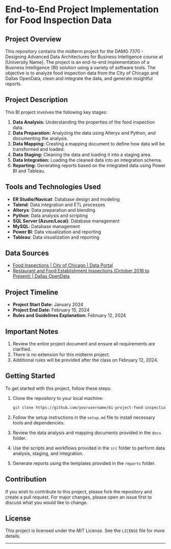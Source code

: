 
# End-to-End  Project Implementation for Food Inspection Data

## Project Overview

This repository contains the midterm project for the DAMG 7370 - Designing Advanced Data Architectures for Business Intelligence course at [University Name]. The project is an end-to-end implementation of a Business Intelligence (BI) solution using a variety of software tools. The objective is to analyze food inspection data from the City of Chicago and Dallas OpenData, clean and integrate the data, and generate insightful reports.

## Project Description

This BI project involves the following key stages:
1. **Data Analysis:** Understanding the properties of the food inspection data.
2. **Data Preparation:** Analyzing the data using Alteryx and Python, and documenting the analysis.
3. **Data Mapping:** Creating a mapping document to define how data will be transformed and loaded.
4. **Data Staging:** Cleaning the data and loading it into a staging area.
5. **Data Integration:** Loading the cleaned data into an integration schema.
6. **Reporting:** Generating reports based on the integrated data using Power BI and Tableau.

## Tools and Technologies Used

- **ER Studio/Navicat**: Database design and modeling
- **Talend**: Data integration and ETL processes
- **Alteryx**: Data preparation and blending
- **Python**: Data analysis and scripting
- **SQL Server (Azure/Local)**: Database management
- **MySQL**: Database management
- **Power BI**: Data visualization and reporting
- **Tableau**: Data visualization and reporting

## Data Sources

- [Food Inspections | City of Chicago | Data Portal](https://data.cityofchicago.org/)
- [Restaurant and Food Establishment Inspections (October 2016 to Present) | Dallas OpenData](https://www.dallasopendata.com/)

## Project Timeline

- **Project Start Date:** January 2024
- **Project End Date:** February 15, 2024
- **Rules and Guidelines Explanation:** February 12, 2024

## Important Notes

1. Review the entire project document and ensure all requirements are clarified.
2. There is no extension for this midterm project.
3. Additional rules will be provided after the class on February 12, 2024.

## Getting Started

To get started with this project, follow these steps:

1. Clone the repository to your local machine:
   ```bash
   git clone https://github.com/yourusername/bi-project-food-inspections.git
   ```

2. Follow the setup instructions in the `setup.md` file to install necessary tools and dependencies.

3. Review the data analysis and mapping documents provided in the `docs` folder.

4. Use the scripts and workflows provided in the `src` folder to perform data analysis, staging, and integration.

5. Generate reports using the templates provided in the `reports` folder.

## Contribution

If you wish to contribute to this project, please fork the repository and create a pull request. For major changes, please open an issue first to discuss what you would like to change.

## License

This project is licensed under the MIT License. See the `LICENSE` file for more details.

---
